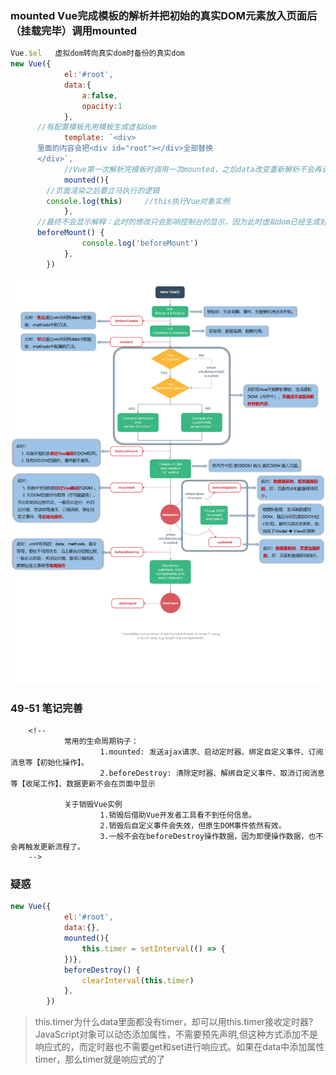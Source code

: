 ### mounted  	Vue完成模板的解析并把初始的真实DOM元素放入页面后（挂载完毕）调用mounted
``` js
Vue.$el   虚拟dom转向真实dom时备份的真实dom
new Vue({
			el:'#root',
			data:{
				a:false,
				opacity:1
			},
      //有配置模板先用模板生成虚拟dom
			template: `<div>
      里面的内容会把<div id="root"></div>全部替换
      </div>`,
			//Vue第一次解析完模板时调用一次mounted，之后data改变重新解析不会再调mounted
			mounted(){
        //页面渲染之后要立马执行的逻辑
        console.log(this)     //this执行Vue对象实例
			},
      //最终不会显示解释：此时的修改只会影响控制台的显示，因为此时虚拟dom已经生成好了，这函数过去之后就用虚拟dom的数据生成真实dom
      beforeMount() {
				console.log('beforeMount')
			},
		})
  ```
 ![alt 生命周期图](../image/生命周期图.png)

### 49-51 笔记完善
		<!-- 
				常用的生命周期钩子：
						1.mounted: 发送ajax请求、启动定时器、绑定自定义事件、订阅消息等【初始化操作】。
						2.beforeDestroy: 清除定时器、解绑自定义事件、取消订阅消息等【收尾工作】、数据更新不会在页面中显示

				关于销毁Vue实例
						1.销毁后借助Vue开发者工具看不到任何信息。
						2.销毁后自定义事件会失效，但原生DOM事件依然有效。
						3.一般不会在beforeDestroy操作数据，因为即便操作数据，也不会再触发更新流程了。
		-->

### 疑惑
```js
new Vue({
			el:'#root',
			data:{},
			mounted(){
				this.timer = setInterval(() => {
			})},
			beforeDestroy() {
				clearInterval(this.timer)
			},
		})
```
> this.timer为什么data里面都没有timer，却可以用this.timer接收定时器?
> JavaScript对象可以动态添加属性，不需要预先声明,但这种方式添加不是响应式的，而定时器也不需要get和set进行响应式。如果在data中添加属性timer，那么timer就是响应式的了